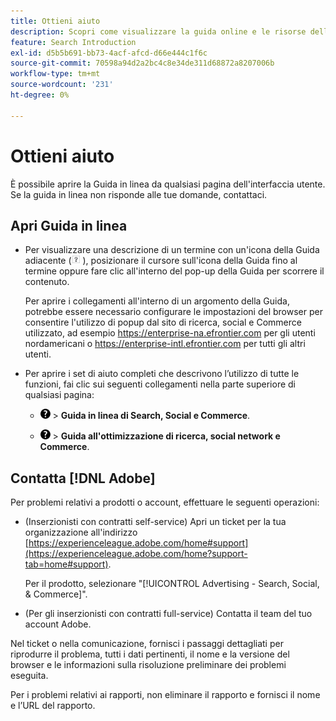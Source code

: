 ```yaml
---
title: Ottieni aiuto
description: Scopri come visualizzare la guida online e le risorse della community e come ottenere supporto tecnico.
feature: Search Introduction
exl-id: d5b5b691-bb73-4acf-afcd-d66e444c1f6c
source-git-commit: 70598a94d2a2bc4c8e34de311d68872a8207006b
workflow-type: tm+mt
source-wordcount: '231'
ht-degree: 0%

---
```


# Ottieni aiuto

È possibile aprire la Guida in linea da qualsiasi pagina dell&#39;interfaccia utente. Se la guida in linea non risponde alle tue domande, contattaci.

## Apri Guida in linea

* Per visualizzare una descrizione di un termine con un&#39;icona della Guida adiacente (![icona Guida](/help/search-social-commerce/assets/help-field.png "icona Guida") ), posizionare il cursore sull&#39;icona della Guida fino al termine oppure fare clic all&#39;interno del pop-up della Guida per scorrere il contenuto.

  Per aprire i collegamenti all&#39;interno di un argomento della Guida, potrebbe essere necessario configurare le impostazioni del browser per consentire l&#39;utilizzo di popup dal sito di ricerca, social e Commerce utilizzato, ad esempio https://enterprise-na.efrontier.com per gli utenti nordamericani o https://enterprise-intl.efrontier.com per tutti gli altri utenti.

* Per aprire i set di aiuto completi che descrivono l’utilizzo di tutte le funzioni, fai clic sui seguenti collegamenti nella parte superiore di qualsiasi pagina:

   * ![Guida](/help/search-social-commerce/assets/help-main-menu.png "Guida") > **Guida in linea di Search, Social e Commerce**.

   * ![Guida](/help/search-social-commerce/assets/help-main-menu.png "Guida") > **Guida all&#39;ottimizzazione di ricerca, social network e Commerce**.

<!--
## Ask the Adobe Advertising community

Look for answers to your questions in the [Adobe Advertising community forums](https://experienceleaguecommunities.adobe.com/t5/adobe-advertising/ct-p/adobe-advertising-cloud-community).
-->

## Contatta [!DNL Adobe]

Per problemi relativi a prodotti o account, effettuare le seguenti operazioni:

* (Inserzionisti con contratti self-service) Apri un ticket per la tua organizzazione all&#39;indirizzo [https://experienceleague.adobe.com/home#support](https://experienceleague.adobe.com/home?support-tab=home#support).

  Per il prodotto, selezionare &quot;[!UICONTROL Advertising - Search, Social, & Commerce]&quot;.

* (Per gli inserzionisti con contratti full-service) Contatta il team del tuo account Adobe.

Nel ticket o nella comunicazione, fornisci i passaggi dettagliati per riprodurre il problema, tutti i dati pertinenti, il nome e la versione del browser e le informazioni sulla risoluzione preliminare dei problemi eseguita.

Per i problemi relativi ai rapporti, non eliminare il rapporto e fornisci il nome e l’URL del rapporto.
